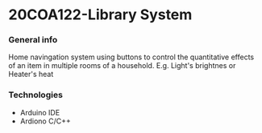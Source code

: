 # 20COA122-Library System

### General info
Home navingation system using buttons to control the quantitative effects of an item in multiple rooms of a household. E.g. Light's brightnes or Heater's heat

### Technologies
* Arduino IDE
* Ardiono C/C++
